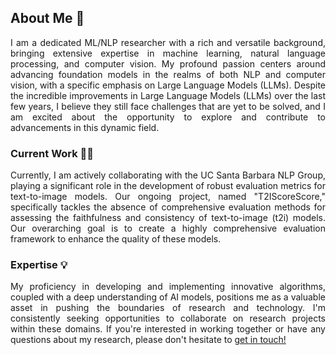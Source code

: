 <div style="text-align: justify;">

  ## About Me 🚀
  
  I am a dedicated ML/NLP researcher with a rich and versatile background, bringing extensive expertise in machine learning, natural language processing, and computer vision. My profound passion centers around advancing foundation models in the realms of both NLP and computer vision, with a specific emphasis on Large Language Models (LLMs). Despite the incredible improvements in Large Language Models (LLMs) over the last few years, I believe they still face challenges that are yet to be solved, and I am excited about the opportunity to explore and contribute to advancements in this dynamic field.
  
  ### Current Work 👩‍💻
  
  Currently, I am actively collaborating with the UC Santa Barbara NLP Group, playing a significant role in the development of robust evaluation metrics for text-to-image models. Our ongoing project, named "T2IScoreScore," specifically tackles the absence of comprehensive evaluation methods for assessing the faithfulness and consistency of text-to-image (t2i) models. Our overarching goal is to create a highly comprehensive evaluation framework to enhance the quality of these models.
  
  ### Expertise 💡
  
  My proficiency in developing and implementing innovative algorithms, coupled with a deep understanding of AI models, positions me as a valuable asset in pushing the boundaries of research and technology. I'm consistently seeking opportunities to collaborate on research projects within these domains. If you're interested in working together or have any questions about my research, please don't hesitate to [get in touch!](mailto:khoshnoodi.ma@gmail.com)

</div>

<!---
[![GitHub Streak](https://github-readme-streak-stats.herokuapp.com?user=Arenaa&theme=dark&card_width=450)](https://git.io/streak-stats)


Arenaa/Arenaa is a ✨ special ✨ repository because its `README.md` (this file) appears on your GitHub profile.
You can click the Preview link to take a look at your changes.
--->
